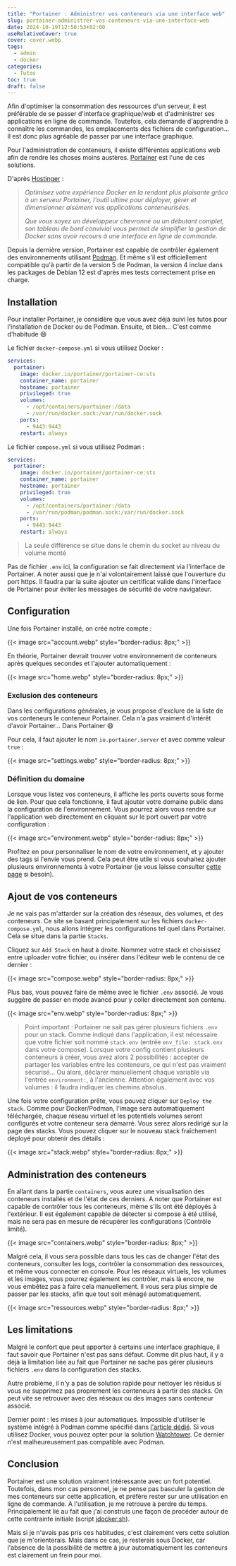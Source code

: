 ```yaml
---
title: "Portainer : Administrer vos conteneurs via une interface web"
slug: portainer-administrer-vos-conteneurs-via-une-interface-web
date: 2024-10-19T12:50:53+02:00
useRelativeCover: true
cover: cover.webp
tags:
  - admin
  - docker
categories:
  - Tutos
toc: true
draft: false
---
```


Afin d'optimiser la consommation des ressources d'un serveur, il est préférable
de se passer d'interface graphique/web et d'administrer ses applications en
ligne de commande. Toutefois, cela demande d'apprendre à connaître les commandes,
les emplacements des fichiers de configuration... Il est donc plus agréable de
passer par une interface graphique.

Pour l'administration de conteneurs, il existe différentes applications web afin
de rendre les choses moins austères. [Portainer](https://www.portainer.io/)
est l'une de ces solutions.

D'après [Hostinger](https://www.hostinger.fr/vps/hebergement-portainer) :

> *Optimisez votre expérience Docker en la rendant plus plaisante grâce à un serveur
Portainer, l'outil ultime pour déployer, gérer et dimensionner aisément vos
applications conteneurisées.*
>
> *Que vous soyez un développeur chevronné ou un débutant complet, son tableau de
bord convivial vous permet de simplifier la gestion de Docker sans avoir recours
à une interface en ligne de commande.*

Depuis la dernière version, Portainer est capable de contrôler également des
environnements utilisant [Podman](/posts/migration-de-docker-vers-podman/).
Et même s'il est officiellement compatible qu'à partir de la version 5 de Podman,
la version 4 inclue dans les packages de Debian 12 est d'après mes tests
correctement prise en charge.

## Installation

Pour installer Portainer, je considère que vous avez déjà suivi les tutos pour
l'installation de Docker ou de Podman. Ensuite, et bien...
C'est comme d'habitude :smile:

Le fichier `docker-compose.yml` si vous utilisez Docker :

```yml
services:
  portainer:
    image: docker.io/portainer/portainer-ce:sts
    container_name: portainer
    hostname: portainer
    privileged: true
    volumes:
      - /opt/containers/portainer:/data
      - /var/run/docker.sock:/var/run/docker.sock
    ports:
      - 9443:9443
    restart: always
```

Le fichier `compose.yml` si vous utilisez Podman :

```yml
services:
  portainer:
    image: docker.io/portainer/portainer-ce:sts
    container_name: portainer
    hostname: portainer
    privileged: true
    volumes:
      - /opt/containers/portainer:/data
      - /var/run/podman/podman.sock:/var/run/docker.sock
    ports:
      - 9443:9443
    restart: always
```

> La seule différence se situe dans le chemin du socket au niveau du volume monté

Pas de fichier `.env` ici, la configuration se fait directement via l'interface
de Portainer. A noter aussi que je n'ai volontairement laissé que l'ouverture du
port https. Il faudra par la suite ajouter un certificat valide dans l'interface
de Portainer pour éviter les messages de sécurité de votre navigateur.

## Configuration

Une fois Portainer installé, on créé notre compte :

{{< image src="account.webp" style="border-radius: 8px;" >}}

En théorie, Portainer devrait trouver votre environnement de conteneurs après
quelques secondes et l'ajouter automatiquement :

{{< image src="home.webp" style="border-radius: 8px;" >}}

### Exclusion des conteneurs

Dans les configurations générales, je vous propose d'exclure de la liste de vos
conteneurs le conteneur Portainer. Cela n'a pas vraiment d'intérêt d'avoir Portainer...
Dans Portainer :smile:

Pour cela, il faut ajouter le nom `io.portainer.server` et avec comme valeur
`true` :

{{< image src="settings.webp" style="border-radius: 8px;" >}}

### Définition du domaine

Lorsque vous listez vos conteneurs, il affiche les ports ouverts sous forme de
lien. Pour que cela fonctionne, il faut ajouter votre domaine public dans la
configuration de l'environnement. Vous pourrez alors vous rendre sur l'application
web directement en cliquant sur le port ouvert par votre configuration :

{{< image src="environment.webp" style="border-radius: 8px;" >}}

Profitez en pour personnaliser le nom de votre environnement, et y ajouter des
tags si l'envie vous prend. Cela peut être utile si vous souhaitez ajouter plusieurs
environnements à votre Portainer (je vous laisse consulter
[cette page](https://docs.portainer.io/admin/environments/add/docker/agent) si besoin).

## Ajout de vos conteneurs

Je ne vais pas m'attarder sur la création des réseaux, des volumes, et des conteneurs.
Ce site se basant principalement sur les fichiers `docker-compose.yml`, nous allons
intégrer les configurations tel quel dans Portainer. Cela se situe dans la partie
`Stacks`.

Cliquez sur `Add Stack` en haut à droite. Nommez votre stack et choisissez entre
uploader votre fichier, ou insérer dans l'éditeur web le contenu de ce dernier :

{{< image src="compose.webp" style="border-radius: 8px;" >}}

Plus bas, vous pouvez faire de même avec le fichier `.env` associé. Je vous suggère
de passer en mode avancé pour y coller directement son contenu.

{{< image src="env.webp" style="border-radius: 8px;" >}}

> Point important : Portainer ne sait pas gérer plusieurs fichiers `.env` pour un
stack. Comme indiqué dans l'application, il est nécessaire que votre fichier soit
nommé `stack.env` (entrée `env_file: stack.env` dans votre compose).
> Lorsque votre config contient plusieurs conteneurs à créer, vous avez alors 2
possibilités : accepter de partager les variables entre les conteneurs, ce qui
n'est pas vraiment sécurisé... Ou alors, déclarer manuellement chaque variable
via l'entrée `environment:`, à l'ancienne.
> Attention également avec vos volumes : il faudra indiquer les chemins absolus.

Une fois votre configuration prête, vous pouvez cliquer sur `Deploy the stack`.
Comme pour Docker/Podman, l'image sera automatiquement téléchargée, chaque réseau
virtuel et les potentiels volumes seront configurés et votre conteneur sera démarré.
Vous serez alors redirigé sur la page des stacks. Vous pouvez cliquer sur le nouveau
stack fraîchement déployé pour obtenir des détails :

{{< image src="stack.webp" style="border-radius: 8px;" >}}

## Administration des conteneurs

En allant dans la partie `containers`, vous aurez une visualisation des conteneurs
installés et de l'état de ces derniers. A noter que Portainer est capable de contrôler
tous les conteneurs, même s'ils ont été déployés à l'extérieur. Il est également
capable de détecter si compose à été utilisé, mais ne sera pas en mesure de récupérer
les configurations (Contrôle limité).

{{< image src="containers.webp" style="border-radius: 8px;" >}}

Malgré cela, il vous sera possible dans tous les cas de changer l'état des conteneurs,
consulter les logs, contrôler la consommation des ressources, et même vous connecter
en console. Pour les réseaux virtuels, les volumes et les images, vous pourrez
également les contrôler, mais là encore, ne vous embêtez pas à faire cela manuellement.
Il vous sera plus simple de passer par les stacks, afin que tout soit ménagé automatiquement.

{{< image src="ressources.webp" style="border-radius: 8px;" >}}

## Les limitations

Malgré le confort que peut apporter à certains une interface graphique, il faut
savoir que Portainer n'est pas sans défaut. Comme dit plus haut, il y a déjà la
limitation liée au fait que Portainer ne sache pas gérer plusieurs fichiers `.env`
dans la configuration des stacks.

Autre problème, il n'y a pas de solution rapide pour nettoyer les résidus si vous
ne supprimez pas proprement les conteneurs à partir des stacks. On peut vite se
retrouver avec des réseaux ou des images sans conteneur associé.

Dernier point : les mises à jour automatiques. Impossible d'utiliser le système
intégré à Podman comme spécifié dans [l'article dédié](/posts/migration-de-docker-vers-podman/#mise-%C3%A0-jour-automatique-des-images).
Si vous utilisez Docker, vous pouvez opter pour la solution [Watchtower](/posts/watchtower-un-conteneur-pour-les-gouverner-tous/).
Ce dernier n'est malheureusement pas compatible avec Podman.

## Conclusion

Portainer est une solution vraiment intéressante avec un fort potentiel. Toutefois,
dans mon cas personnel, je ne pense pas basculer la gestion de mes conteneurs sur
cette application, et préfère rester sur une utilisation en ligne de commande.
A l'utilisation, je me retrouve à perdre du temps. Principalement lié au fait que
j'ai construis une façon de procéder autour de cette contrainte initiale (script [jdocker.sh](/files/jdocker.tar.gz)).

Mais si je n'avais pas pris ces habitudes, c'est clairement vers cette solution
que je m'orienterais. Mais dans ce cas, je resterais sous Docker, car l'absence
de la possibilité de mettre à jour automatiquement les conteneurs est clairement
un frein pour moi.
